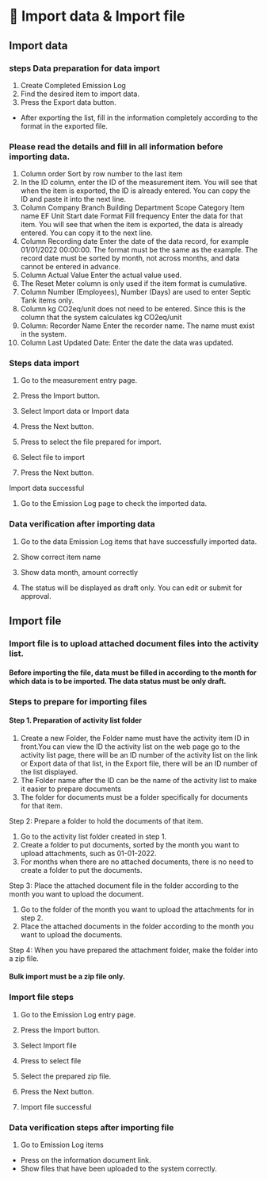 # 🔀 Import data & Import file

## Import data

###

### steps Data preparation for data import



1. Create Completed Emission Log&#x20;
2. Find the desired item to import data.&#x20;
3. Press the Export data button.





* After exporting the list, fill in the information completely according to the format in the exported file.





### Please read the details and fill in all information before importing data.

1. Column order Sort by row number to the last item
2. In the ID column, enter the ID of the measurement item. You will see that when the item is exported, the ID is already entered. You can copy the ID and paste it into the next line.
3. Column Company Branch Building Department Scope Category Item name EF Unit Start date Format Fill frequency Enter the data for that item. You will see that when the item is exported, the data is already entered. You can copy it to the next line.
4. Column Recording date Enter the date of the data record, for example 01/01/2022 00:00:00. The format must be the same as the example. The record date must be sorted by month, not across months, and data cannot be entered in advance.
5. Column Actual Value Enter the actual value used.
6. The Reset Meter column is only used if the item format is cumulative.
7. Column Number (Employees), Number (Days) are used to enter Septic Tank items only.
8. Column kg CO2eq/unit does not need to be entered. Since this is the column that the system calculates kg CO2eq/unit
9. Column: Recorder Name Enter the recorder name. The name must exist in the system.
10. Column Last Updated Date: Enter the date the data was updated.



### Steps data import





1. Go to the measurement entry page.
2. ﻿﻿﻿Press the Import button.
3. ﻿﻿﻿Select Import data or Import data



1. Press the Next button.



1. Press to select the file prepared for import.



1. Select file to import



1. Press the Next button.



Import data successful





1. Go to the Emission Log page to check the imported data.



### Data verification after importing data





1. Go to the data Emission Log items that have successfully imported data.





1. Show correct item name
2. ﻿﻿﻿Show data month, amount correctly
3. ﻿﻿﻿The status will be displayed as draft only. You can edit or submit for approval.

## Import file

### Import file is to upload attached document files into the activity list.





#### Before importing the file, data must be filled in according to the month for which data is to be imported. The data status must be only draft.



### Steps to prepare for importing files





#### Step 1. Preparation of activity list folder

1. Create a new Folder, the Folder name must have the activity item ID in front.You can view the ID the activity list on the web page go to the activity list page, there will be an ID number of the activity list on the link or Export data of that list, in the Export file, there will be an ID number of the list displayed.
2. The Folder name after the ID can be the name of the activity list to make it easier to prepare documents
3. The folder for documents must be a folder specifically for documents for that item.



Step 2: Prepare a folder to hold the documents of that item.

1. Go to the activity list folder created in step 1.
2. Create a folder to put documents, sorted by the month you want to upload attachments, such as 01-01-2022.
3. For months when there are no attached documents, there is no need to create a folder to put the documents.



Step 3: Place the attached document file in the folder according to the month you want to upload the document.

1. ﻿﻿﻿Go to the folder of the month you want to upload the attachments for in step 2.
2. ﻿﻿﻿Place the attached documents in the folder according to the month you want to upload the documents.



Step 4: When you have prepared the attachment folder, make the folder into a zip file.



#### Bulk import must be a zip file only.



### Import file steps





1. Go to the Emission Log entry page.
2. Press the Import button.
3. Select Import file



1. Press to select file



1. Select the prepared zip file.



1. Press the Next button.



1. Import file successful



### Data verification steps after importing file





1. Go to Emission Log items



* Press on the information document link.
* Show files that have been uploaded to the system correctly.
